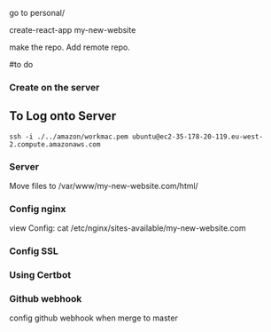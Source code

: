 go to personal/

create-react-app my-new-website

make the repo. Add remote repo.

#to do

### Create on the server

## To Log onto Server
```ssh -i ./../amazon/workmac.pem ubuntu@ec2-35-178-20-119.eu-west-2.compute.amazonaws.com```

### Server
Move files to /var/www/my-new-website.com/html/


### Config nginx
view Config: cat /etc/nginx/sites-available/my-new-website.com

### Config SSL
### Using Certbot

### Github webhook
config github webhook when merge to master
